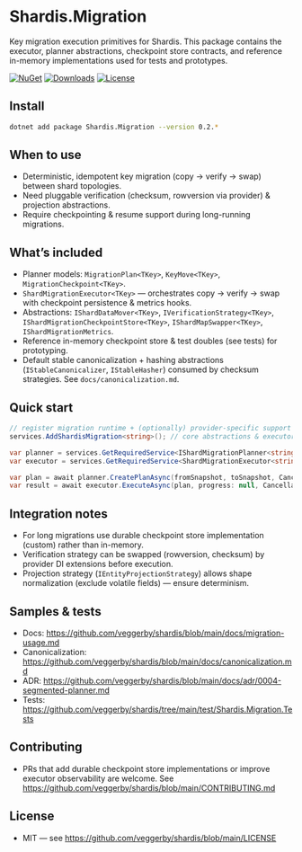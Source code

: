 # Shardis.Migration

Key migration execution primitives for Shardis. This package contains the executor, planner abstractions, checkpoint store contracts, and reference in-memory implementations used for tests and prototypes.

[![NuGet](https://img.shields.io/nuget/v/Shardis.Migration.svg)](https://www.nuget.org/packages/Shardis.Migration/)
[![Downloads](https://img.shields.io/nuget/dt/Shardis.Migration.svg)](https://www.nuget.org/packages/Shardis.Migration/)
[![License](https://img.shields.io/badge/license-MIT-blue.svg)](https://github.com/veggerby/shardis/blob/main/LICENSE)

## Install

```bash
dotnet add package Shardis.Migration --version 0.2.*
```

## When to use

- Deterministic, idempotent key migration (copy → verify → swap) between shard topologies.
- Need pluggable verification (checksum, rowversion via provider) & projection abstractions.
- Require checkpointing & resume support during long-running migrations.

## What’s included

- Planner models: `MigrationPlan<TKey>`, `KeyMove<TKey>`, `MigrationCheckpoint<TKey>`.
- `ShardMigrationExecutor<TKey>` — orchestrates copy → verify → swap with checkpoint persistence & metrics hooks.
- Abstractions: `IShardDataMover<TKey>`, `IVerificationStrategy<TKey>`, `IShardMigrationCheckpointStore<TKey>`, `IShardMapSwapper<TKey>`, `IShardMigrationMetrics`.
- Reference in-memory checkpoint store & test doubles (see tests) for prototyping.
- Default stable canonicalization + hashing abstractions (`IStableCanonicalizer`, `IStableHasher`) consumed by checksum strategies. See `docs/canonicalization.md`.

## Quick start

```csharp
// register migration runtime + (optionally) provider-specific support (e.g. EF / Marten)
services.AddShardisMigration<string>(); // core abstractions & executor

var planner = services.GetRequiredService<IShardMigrationPlanner<string>>(); // if planner registered
var executor = services.GetRequiredService<ShardMigrationExecutor<string>>();

var plan = await planner.CreatePlanAsync(fromSnapshot, toSnapshot, CancellationToken.None);
var result = await executor.ExecuteAsync(plan, progress: null, CancellationToken.None);
```

## Integration notes

- For long migrations use durable checkpoint store implementation (custom) rather than in-memory.
- Verification strategy can be swapped (rowversion, checksum) by provider DI extensions before execution.
- Projection strategy (`IEntityProjectionStrategy`) allows shape normalization (exclude volatile fields) — ensure determinism.

## Samples & tests

- Docs: <https://github.com/veggerby/shardis/blob/main/docs/migration-usage.md>
- Canonicalization: <https://github.com/veggerby/shardis/blob/main/docs/canonicalization.md>
- ADR: <https://github.com/veggerby/shardis/blob/main/docs/adr/0004-segmented-planner.md>
- Tests: <https://github.com/veggerby/shardis/tree/main/test/Shardis.Migration.Tests>

## Contributing

- PRs that add durable checkpoint store implementations or improve executor observability are welcome. See <https://github.com/veggerby/shardis/blob/main/CONTRIBUTING.md>

## License

- MIT — see <https://github.com/veggerby/shardis/blob/main/LICENSE>

